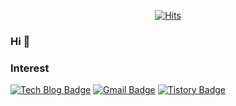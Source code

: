 <div align=center>
	
  [![Hits](https://hits.seeyoufarm.com/api/count/incr/badge.svg?url=https%3A%2F%2Fgithub.com%2Fzzsza)](https://hits.seeyoufarm.com) 
	
</div>

### Hi 👋
### Interest
  
  [![Tech Blog Badge](http://img.shields.io/badge/-Tech%20blog-black?style=flat-square&logo=github&link=https://leechg31.github.io/)](https://leechg31.github.io/)
  [![Gmail Badge](https://img.shields.io/badge/Gmail-d14836?style=flat-square&logo=Gmail&logoColor=white&link=mailto:leechg31@gmail.com)](mailto:leechg31@gmail.com)
  [![Tistory Badge](https://img.shields.io/badge/Tistory-white?style=flat-square&logo=Tistory&link=https://dduntorry.tistory.com/)](https://dduntorry.tistory.com/)


<!--
**leechg31/leechg31** is a ✨ _special_ ✨ repository because its `README.md` (this file) appears on your GitHub profile.

Here are some ideas to get you started:

- 🔭 I’m currently working on ...
- 🌱 I’m currently learning ...
- 👯 I’m looking to collaborate on ...
- 🤔 I’m looking for help with ...
- 💬 Ask me about ...
- 📫 How to reach me: ...
- 😄 Pronouns: ...
- ⚡ Fun fact: ...
-->
